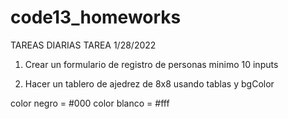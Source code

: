 # code13_homeworks
TAREAS DIARIAS 
TAREA 1/28/2022
1. Crear un formulario de registro de personas
minimo 10 inputs

2. Hacer un tablero de ajedrez de 8x8 usando tablas y bgColor 

color negro = #000
color blanco = #fff
